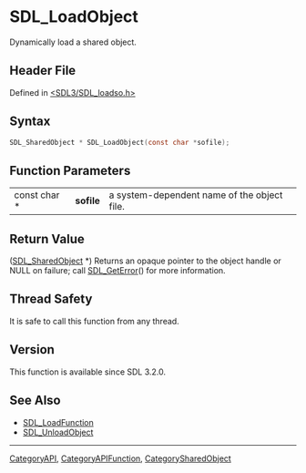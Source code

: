 # SDL_LoadObject

Dynamically load a shared object.

## Header File

Defined in [<SDL3/SDL_loadso.h>](https://github.com/libsdl-org/SDL/blob/main/include/SDL3/SDL_loadso.h)

## Syntax

```c
SDL_SharedObject * SDL_LoadObject(const char *sofile);
```

## Function Parameters

|              |            |                                             |
| ------------ | ---------- | ------------------------------------------- |
| const char * | **sofile** | a system-dependent name of the object file. |

## Return Value

([SDL_SharedObject](SDL_SharedObject) *) Returns an opaque pointer to the
object handle or NULL on failure; call [SDL_GetError](SDL_GetError)() for
more information.

## Thread Safety

It is safe to call this function from any thread.

## Version

This function is available since SDL 3.2.0.

## See Also

- [SDL_LoadFunction](SDL_LoadFunction)
- [SDL_UnloadObject](SDL_UnloadObject)






----
[CategoryAPI](CategoryAPI), [CategoryAPIFunction](CategoryAPIFunction), [CategorySharedObject](CategorySharedObject)

